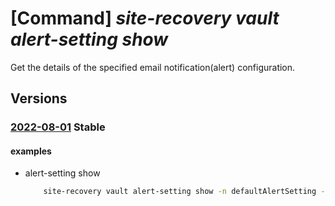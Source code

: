 # [Command] _site-recovery vault alert-setting show_

Get the details of the specified email notification(alert) configuration.

## Versions

### [2022-08-01](/Resources/mgmt-plane/L3N1YnNjcmlwdGlvbnMve30vcmVzb3VyY2Vncm91cHMve30vcHJvdmlkZXJzL21pY3Jvc29mdC5yZWNvdmVyeXNlcnZpY2VzL3ZhdWx0cy97fS9yZXBsaWNhdGlvbmFsZXJ0c2V0dGluZ3Mve30=/2022-08-01.xml) **Stable**

<!-- mgmt-plane /subscriptions/{}/resourcegroups/{}/providers/microsoft.recoveryservices/vaults/{}/replicationalertsettings/{} 2022-08-01 -->

#### examples

- alert-setting show
    ```bash
        site-recovery vault alert-setting show -n defaultAlertSetting -g rg --vault-name vault_name
    ```
